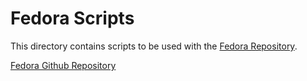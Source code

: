 # Fedora Scripts
This directory contains scripts to be used with the [Fedora Repository](https://duraspace.org/fedora/).

[Fedora Github Repository](https://github.com/fcrepo4/fcrepo4/)
